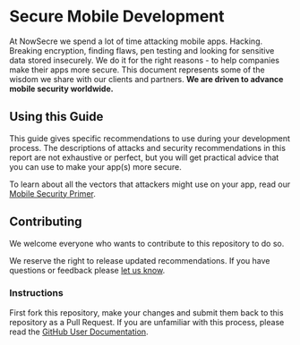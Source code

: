 # Secure Mobile Development

At NowSecre we spend a lot of time attacking mobile apps. Hacking. Breaking encryption, finding flaws, pen testing and looking for sensitive data stored insecurely. We do it for the right reasons - to help companies make their apps more secure. This document represents some of the wisdom we share with our clients and partners. **We are driven to advance mobile security worldwide.**

## Using this Guide

This guide gives specific recommendations to use during your development process. The descriptions of attacks and security recommendations in this report are not exhaustive or perfect, but you will get practical advice that you can use to make your app(s) more secure.

To learn about all the vectors that attackers might use on your app, read our [Mobile Security Primer][1].

## Contributing

We welcome everyone who wants to contribute to this repository to do so.

We reserve the right to release updated recommendations. If you have questions or feedback please [let us know][2].

### Instructions

First fork this repository, make your changes and submit them back to this repository as a Pull Request. If you are unfamiliar with this process, please read the [GitHub User Documentation][3].

<!-- Links -->
[1]: https://www.nowsecure.com/resources/secure-development/primer/ "Mobile Security Primer"
[2]: https://viaforensics.com/company/contact/ "Contact Us"
[3]: https://help.github.com/articles/creating-a-pull-request/ "Creating a Pull Request"
